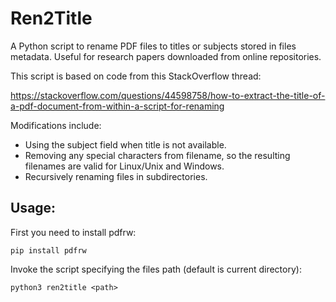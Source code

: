 # Ren2Title
A Python script to rename PDF files to titles or subjects stored in files metadata. Useful for research papers downloaded from online repositories.

This script is based on code from this StackOverflow thread:

https://stackoverflow.com/questions/44598758/how-to-extract-the-title-of-a-pdf-document-from-within-a-script-for-renaming

Modifications include:
* Using the subject field when title is not available.
* Removing any special characters from filename, so the resulting filenames are valid for Linux/Unix and Windows.
* Recursively renaming files in subdirectories.

## Usage:

First you need to install pdfrw:

```pip install pdfrw```

Invoke the script specifying the files path (default is current directory):

```python3 ren2title <path>```
